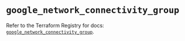 # `google_network_connectivity_group`

Refer to the Terraform Registry for docs: [`google_network_connectivity_group`](https://registry.terraform.io/providers/hashicorp/google/6.50.0/docs/resources/network_connectivity_group).
